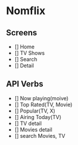 # Nomflix

## Screens

- [] Home
- [] TV Shows
- [] Search
- [] Detail

## API Verbs

- [] Now playing(moive)
- [] Top Rated(TV, Movie)
- [] Popular(TV, X)
- [] Airing Today(TV)
- [] TV detail
- [] Movies detail
- [] search Movies, TV
